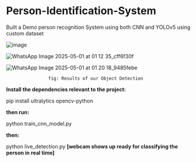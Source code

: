 # Person-Identification-System

Built a Demo person recognition System using both CNN and YOLOv5 using custom dataset

![image](https://github.com/user-attachments/assets/1c83ae26-9282-449c-8d70-7c92fb2e203c)



![WhatsApp Image 2025-05-01 at 01 12 35_cff6f30f](https://github.com/user-attachments/assets/b1f380a5-66a0-4130-b10f-ec6f5fd8cfe5)



![WhatsApp Image 2025-05-01 at 01 20 18_9485febe](https://github.com/user-attachments/assets/77a886b6-7e1c-46f9-ad17-8da34e99b874)


                    fig: Results of our Object Detection


**Install the dependencies relevant to the project:**

pip install ultralytics opencv-python


**then run:**

python train_cnn_model.py

**then:**

python live_detection.py **[webcam shows up ready for classifying the person in real time]**
